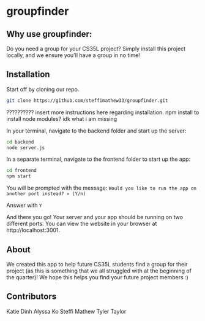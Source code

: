 # groupfinder
## Why use groupfinder:
Do you need a group for your CS35L project? Simply install this project locally, and we ensure you'll have a group in no time!

## Installation
Start off by cloning our repo.
```bash
git clone https://github.com/steffimathew33/groupfinder.git
```

?????????? insert more instructions here regarding installation. npm install to install node modules? idk what i am missing


In your terminal, navigate to the backend folder and start up the server:
```bash
cd backend
node server.js
```

In a separate terminal, navigate to the frontend folder to start up the app:
```bash
cd frontend
npm start
```

You will be prompted with the message: `Would you like to run the app on another port instead? » (Y/n)`

Answer with `Y` 

And there you go! Your server and your app should be running on two different ports. You can view the website in your browser at http://localhost:3001.

## About
We created this app to help future CS35L students find a group for their project (as this is something that we all struggled with at the beginning of the quarter)! We hope this helps you find your future project members :)

## Contributors
Katie Dinh
Alyssa Ko
Steffi Mathew
Tyler Taylor